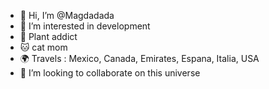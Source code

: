 - 👋 Hi, I’m @Magdadada
- 👀 I’m interested in development 
- 🌱 Plant addict 
- :cat: cat mom
- 🌍 Travels : Mexico, Canada, Emirates, Espana, Italia, USA
- 💞️ I’m looking to collaborate on this universe

<!---
Magdadada/Magdadada is a ✨ special ✨ repository because its `README.md` (this file) appears on your GitHub profile.
You can click the Preview link to take a look at your changes.
--->
